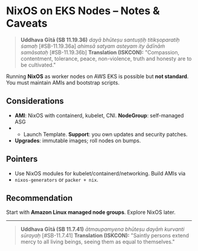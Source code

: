 # NixOS on EKS Nodes – Notes & Caveats

> **Uddhava Gītā (SB 11.19.36)** *dayā bhūteṣu santuṣṭiḥ titikṣoparatiḥ śamaḥ*
> [#SB-11.19.36a] *ahimsā satyam asteyam ity ādīnāṁ samāsataḥ* [#SB-11.19.36b]
> **Translation (ISKCON):** "Compassion, contentment, tolerance, peace,
non-violence, truth and honesty are to be cultivated."

Running **NixOS** as worker nodes on AWS EKS is possible but **not standard**.
You must maintain AMIs and bootstrap scripts.

## Considerations
- **AMI**: NixOS with containerd, kubelet, CNI. **NodeGroup**: self-managed ASG
- + Launch Template. **Support**: you own updates and security patches.
- **Upgrades**: immutable images; roll nodes on bumps.

## Pointers
- Use NixOS modules for kubelet/containerd/networking. Build AMIs via
- `nixos-generators` or `packer + nix`.

## Recommendation
Start with **Amazon Linux managed node groups**. Explore NixOS later.

---

> **Uddhava Gītā (SB 11.7.41)** *ātmaupamyena bhūteṣu dayāṁ kurvanti sūrayaḥ*
> [#SB-11.7.41] **Translation (ISKCON):** "Saintly persons extend mercy to all
> living beings,
seeing them as equal to themselves."
